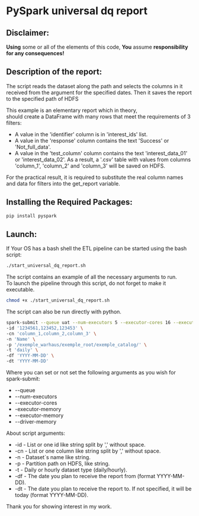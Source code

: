 # PySpark universal dq report

## Disclaimer:
**Using** some or all of the elements of this code, **You** assume **responsibility for any consequences!**

## Description of the report:
The script reads the dataset along the path and selects the columns 
in it received from the argument for the specified dates.
Then it saves the report to the specified path of HDFS

This example is an elementary report which in theory, <br/>
should create a DataFrame with many rows that meet the requirements of 3 filters:
* A value in the 'identifier' column is in 'interest_ids' list.
* A value in the 'response' column contains the text 'Success' or 'Not_full_data'.
* A value in the 'test_column' column contains the text 'interest_data_01' or 'interest_data_02'.
As a result, a '.csv' table with values from columns 'column_1', 'column_2' and 'column_3' will be saved on HDFS.

For the practical result, it is required to substitute the real column names and data for filters into the get_report variable.

## Installing the Required Packages:
```bash
pip install pyspark
```
## Launch:
If Your OS has a bash shell the ETL pipeline can be started using the bash script:
```bash
./start_universal_dq_report.sh
```
The script contains an example of all the necessary arguments to run.<br/>
To launch the pipeline through this script, do not forget to make it executable.
```bash
chmod +x ./start_universal_dq_report.sh
```
The script can also be run directly with python.
```bash
spark-submit --queue uat --num-executors 5 --executor-cores 16 --executor-memory 15G --driver-memory 4G universal_dq_report.py \
-id '1234561,123452,123453' \
-cn 'column_1,column_2,column_3' \
-n 'Name' \
-p '/exemple_warhaus/exemple_root/exemple_catalog/' \
-t 'daily' \
-df 'YYYY-MM-DD' \
-dt 'YYYY-MM-DD'
```
Where you can set or not set the following arguments as you wish for spark-submit:
* --queue
* --num-executors
* --executor-cores
* -executor-memory
* --executor-memory
* --driver-memory

About script arguments:
* -id - List or one id like string split by ',' without space.
* -cn - List or one column like string split by ',' without space.
* -n - Dataset`s name like string.
* -p - Partition path on HDFS, like string.
* -t - Daily or hourly dataset type (daily/hourly).
* -df - The date you plan to receive the report from (format YYYY-MM-DD).
* -dt - The date you plan to receive the report to. If not specified, it will be today (format YYYY-MM-DD).

Thank you for showing interest in my work.